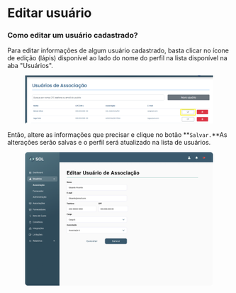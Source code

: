 # Editar usuário

### Como editar um usuário cadastrado?

Para editar informações de algum usuário cadastrado, basta clicar no ícone de edição (lápis) disponível ao lado do nome do perfil na lista disponível na aba "Usuários".

<figure><img src="../../../../.gitbook/assets/image (16).png" alt=""><figcaption></figcaption></figure>

Então, altere as informações que precisar e clique no botão **`Salvar.`**As alterações serão salvas e o perfil será atualizado na lista de usuários.

<figure><img src="../../../../.gitbook/assets/Editar usuário (associação).png" alt=""><figcaption></figcaption></figure>
